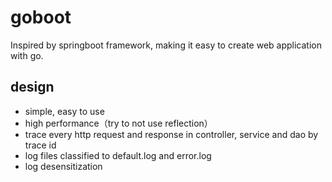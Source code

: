 # goboot
Inspired by springboot framework, making it easy to create web application with go.


## design
- simple, easy to use
- high performance（try to not use reflection）
- trace every http request and response in controller, service and dao by trace id
- log files classified to default.log and error.log
- log desensitization
